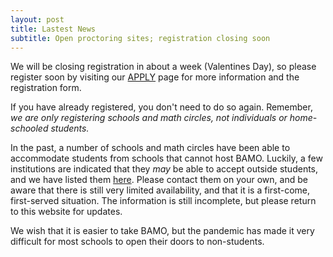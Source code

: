 ```yaml
---
layout: post
title: Lastest News
subtitle: Open proctoring sites; registration closing soon
---
```


We will be closing registration in about a week (Valentines Day), so please register soon by visiting   our [APPLY](https://paulzeitz.github.io/apply) page 
for more information and the registration form.
  
If you have already registered, you don't need to do so again. Remember, *we are only registering schools and math circles, not individuals or home-schooled students.*

In the past, a number of schools and math circles have been able to accommodate students from schools that cannot host BAMO. Luckily, a few institutions are indicated that they *may* be able to accept outside students, and we have listed them [here](https://docs.google.com/spreadsheets/d/1VH8YX5ks0XkdwAcdIodftHfFOaErFbCyAp0mY-RIaL8/edit?usp=sharing). Please contact them on your own, and be aware that there is still very limited availability, and that it is a first-come, first-served situation. The information is still incomplete, but please return to this website for updates.

We wish that it is easier to take BAMO, but the pandemic has made it very difficult for most schools to open their doors to non-students.
